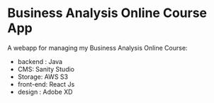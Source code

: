 # Business Analysis Online Course App
A webapp for managing my Business Analysis Online Course:
- backend : Java
- CMS: Sanity Studio
- Storage: AWS S3
- front-end: React Js
- design : Adobe XD
